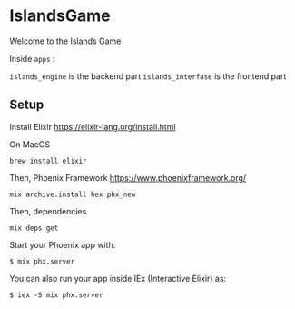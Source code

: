 # IslandsGame

Welcome to the Islands Game

Inside `apps` :

`islands_engine` is the backend part
`islands_interfase` is the frontend part


## Setup

Install Elixir https://elixir-lang.org/install.html

On MacOS

    brew install elixir

Then, Phoenix Framework https://www.phoenixframework.org/

    mix archive.install hex phx_new

Then, dependencies

    mix deps.get

Start your Phoenix app with:

    $ mix phx.server

You can also run your app inside IEx (Interactive Elixir) as:

    $ iex -S mix phx.server


